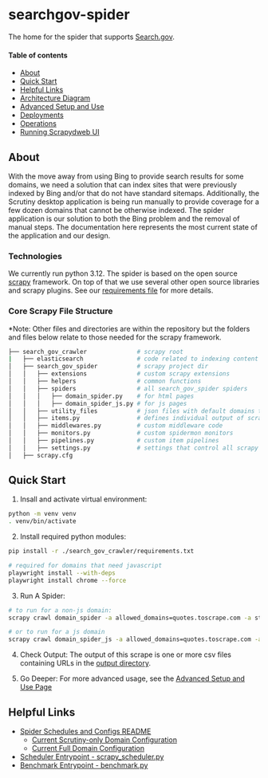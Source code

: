 # searchgov-spider
The home for the spider that supports [Search.gov](https://www.search.gov).

#### Table of contents
* [About](#about)
* [Quick Start](#quick-start)
* [Helpful Links](#helpful-links)
* [Architecture Diagram](docs/architecture.md)
* [Advanced Setup and Use](docs/advanced_setup_and_use.md)
* [Deployments](docs/deployments.md)
* [Operations](docs/operations.md)
* [Running Scrapydweb UI](docs/running_scrapydwebui.md)

## About
With the move away from using Bing to provide search results for some domains, we need a solution that can index sites that were previously indexed by Bing and/or that do not have standard sitemaps.  Additionally, the Scrutiny desktop application is being run manually to provide coverage for a few dozen domains that cannot be otherwise indexed.  The spider application is our solution to both the Bing problem and the removal of manual steps.  The documentation here represents the most current state of the application and our design.

### Technologies
We currently run python 3.12.  The spider is based on the open source [scrapy](https://scrapy.org/) framework.  On top of that we use several other open source libraries and scrapy plugins.  See our [requirements file](search_gov_crawler/requirements.txt) for more details.

### Core Scrapy File Structure
*Note: Other files and directories are within the repository but the folders and files below relate to those needed for the scrapy framework.

```bash
├── search_gov_crawler              # scrapy root
|   ├── elasticsearch               # code related to indexing content in elasticsearch
│   ├── search_gov_spider           # scrapy project dir
│   │   ├── extensions              # custom scrapy extensions
│   │   ├── helpers                 # common functions
│   │   ├── spiders                 # all search_gov_spider spiders
│   │   │   ├── domain_spider.py    # for html pages
│   │   │   ├── domain_spider_js.py # for js pages
│   │   ├── utility_files           # json files with default domains to scrape
│   │   ├── items.py                # defines individual output of scrapes
│   │   ├── middlewares.py          # custom middleware code
│   │   ├── monitors.py             # custom spidermon monitors
│   │   ├── pipelines.py            # custom item pipelines
│   │   ├── settings.py             # settings that control all scrapy jobs
│   ├── scrapy.cfg
```

## Quick Start

1. Insall and activate virtual environment:
```bash
python -m venv venv
. venv/bin/activate
```

2. Install required python modules:
```bash
pip install -r ./search_gov_crawler/requirements.txt

# required for domains that need javascript
playwright install --with-deps
playwright install chrome --force
```

3. Run A Spider:
```bash
# to run for a non-js domain:
scrapy crawl domain_spider -a allowed_domains=quotes.toscrape.com -a start_urls=https://quotes.toscrape.com -a output_target=csv

# or to run for a js domain
scrapy crawl domain_spider_js -a allowed_domains=quotes.toscrape.com -a start_urls=https://quotes.toscrape.com/js -a output_target=csv
```

4. Check Output:
The output of this scrape is one or more csv files containing URLs in the [output directory](search_gov_crawler/output).

5. Go Deeper:
For more advanced usage, see the [Advanced Setup and Use Page](docs/advanced_setup_and_use.md)

## Helpful Links
* [Spider Schedules and Configs README](search_gov_crawler/search_gov_spiders/utility_files/README.md)
  * [Current Scrutiny-only Domain Configuration](search_gov_crawler/search_gov_spiders/utility_files/crawl-sites-production-scrutiny.json)
  * [Current Full Domain Configuration](search_gov_crawler/search_gov_spiders/utility_files/crawl-sites-production.json)
* [Scheduler Entrypoint - scrapy_scheduler.py](search_gov_crawler/scrapy_scheduler.py)
* [Benchmark Entrypoint - benchmark.py](search_gov_crawler/benchmark.py)
